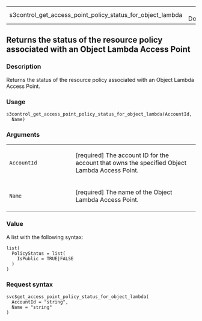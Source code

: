 <table style="width: 100%;">
<tbody>
<tr class="odd">
<td>s3control_get_access_point_policy_status_for_object_lambda</td>
<td style="text-align: right;">R Documentation</td>
</tr>
</tbody>
</table>

## Returns the status of the resource policy associated with an Object Lambda Access Point

### Description

Returns the status of the resource policy associated with an Object
Lambda Access Point.

### Usage

    s3control_get_access_point_policy_status_for_object_lambda(AccountId,
      Name)

### Arguments

<table>
<colgroup>
<col style="width: 35%" />
<col style="width: 65%" />
</colgroup>
<tbody>
<tr class="odd">
<td><code
id="s3control_get_access_point_policy_status_for_object_lambda_:_AccountId">AccountId</code></td>
<td><p>[required] The account ID for the account that owns the specified
Object Lambda Access Point.</p></td>
</tr>
<tr class="even">
<td><code
id="s3control_get_access_point_policy_status_for_object_lambda_:_Name">Name</code></td>
<td><p>[required] The name of the Object Lambda Access Point.</p></td>
</tr>
</tbody>
</table>

### Value

A list with the following syntax:

    list(
      PolicyStatus = list(
        IsPublic = TRUE|FALSE
      )
    )

### Request syntax

    svc$get_access_point_policy_status_for_object_lambda(
      AccountId = "string",
      Name = "string"
    )
